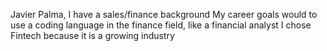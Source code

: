 Javier Palma, I have a sales/finance background
My career goals would to use a coding language in the finance field, like a financial analyst
I chose Fintech because it is a growing industry